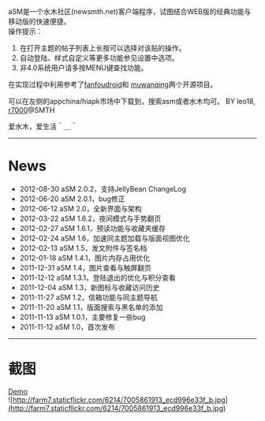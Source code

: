 aSM是一个水木社区(newsmth.net)客户端程序，试图结合WEB版的经典功能与移动版的快速便捷。
<br />
操作提示：
  1. 在打开主题的帖子列表上长按可以选择对该贴的操作。
  1. 自动登陆、样式自定义等更多功能参见设置中选项。
  1. 非4.0系统用户请多按MENU键查找功能。

在实现过程中利用参考了[fanfoudroid](https://code.google.com/p/fanfoudroid/)和 [muwanqing](https://code.google.com/p/muwanqing/)两个开源项目。<br />

可以在左侧的appchina/hiapk市场中下载到，搜索asm或者水木均可。
BY leo18, [r7000](https://code.google.com/p/asm-android-client-for-newsmth/source/detail?r=7000)@SMTH

爱水木，爱生活＾＿＾

---

# News #
  * 2012-08-30 aSM 2.0.2，支持JellyBean ChangeLog
  * 2012-06-20 aSM 2.0.1，bug修正
  * 2012-06-12 aSM 2.0，全新界面与架构
  * 2012-03-22 aSM 1.6.2，夜间模式与手势翻页
  * 2012-02-27 aSM 1.6.1，预读功能与收藏夹缓存
  * 2012-02-24 aSM 1.6，加速同主题加载与版面视图优化
  * 2012-02-13 aSM 1.5，发文附件与签名档
  * 2012-01-18 aSM 1.4.1，图片内存占用优化
  * 2011-12-31 aSM 1.4，图片查看与触屏翻页
  * 2011-12-12 aSM 1.3.1，登陆退出的优化与积分查看
  * 2011-12-04 aSM 1.3，新图标与收藏访问历史
  * 2011-11-27 aSM 1.2，信箱功能与同主题导航
  * 2011-11-20 aSM 1.1，版面搜索与黑名单的添加
  * 2011-11-13 aSM 1.0.1，主要修复一些bug
  * 2011-11-12 aSM 1.0，首次发布

---

# 截图 #
[Demo](https://code.google.com/p/asm-android-client-for-newsmth/wiki/Demo)<br />
![http://farm7.staticflickr.com/6214/7005861913_ecd996e33f_b.jpg](http://farm7.staticflickr.com/6214/7005861913_ecd996e33f_b.jpg)